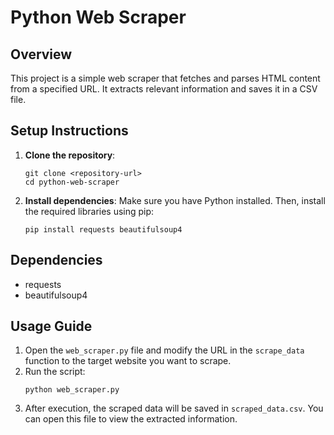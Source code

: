 # Python Web Scraper

## Overview
This project is a simple web scraper that fetches and parses HTML content from a specified URL. It extracts relevant information and saves it in a CSV file.

## Setup Instructions
1. **Clone the repository**:
   ```
   git clone <repository-url>
   cd python-web-scraper
   ```

2. **Install dependencies**:
   Make sure you have Python installed. Then, install the required libraries using pip:
   ```
   pip install requests beautifulsoup4
   ```

## Dependencies
- requests
- beautifulsoup4

## Usage Guide
1. Open the `web_scraper.py` file and modify the URL in the `scrape_data` function to the target website you want to scrape.
2. Run the script:
   ```
   python web_scraper.py
   ```
3. After execution, the scraped data will be saved in `scraped_data.csv`. You can open this file to view the extracted information.